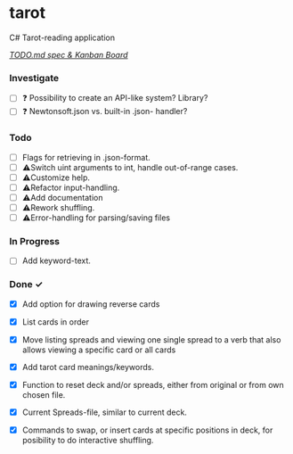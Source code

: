 # tarot

C# Tarot-reading application

<em>[TODO.md spec & Kanban Board](https://bit.ly/3fCwKfM)</em>

### Investigate

- [ ] ❓ Possibility to create an API-like system? Library?  
- [ ] ❓ Newtonsoft.json vs. built-in .json- handler?  

### Todo

- [ ] Flags for retrieving in .json-format.  
- [ ] ⚠️Switch uint arguments to int, handle out-of-range cases.  
- [ ] ⚠️Customize help.  
- [ ] ⚠️Refactor input-handling.  
- [ ] ⚠️Add documentation  
- [ ] ⚠️Rework shuffling.  
- [ ] ⚠️Error-handling for parsing/saving files  

### In Progress

- [ ] Add keyword-text.  

### Done ✓

- [x] Add option for drawing reverse cards  
- [x] List cards in order  
- [x] Move listing spreads and viewing one single spread to a verb that also allows viewing a specific card or all cards  
- [x] Add tarot card meanings/keywords.  
- [x] Function to reset deck and/or spreads, either from original or from own chosen file.  
- [x] Current Spreads-file, similar to current deck.  
- [x] Commands to swap, or insert cards at specific positions in deck, for posibility to do interactive shuffling.  

